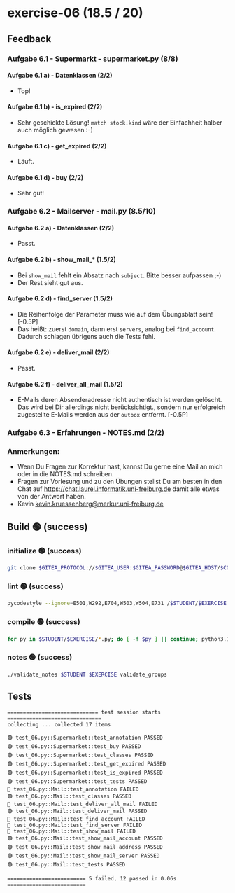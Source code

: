 # exercise-06 (18.5 / 20)

## Feedback

### Aufgabe 6.1 - Supermarkt - supermarket.py (8/8)

#### Aufgabe 6.1 a) - Datenklassen (2/2)
- Top!

#### Aufgabe 6.1 b) - is_expired (2/2)
- Sehr geschickte Lösung! `match stock.kind` wäre der Einfachheit halber auch
möglich gewesen :-)

#### Aufgabe 6.1 c) - get_expired (2/2)
- Läuft.

#### Aufgabe 6.1 d) - buy (2/2)
- Sehr gut!

### Aufgabe 6.2 - Mailserver - mail.py (8.5/10)

#### Aufgabe 6.2 a) - Datenklassen (2/2)
- Passt.

#### Aufgabe 6.2 b) - show_mail_* (1.5/2)
- Bei `show_mail` fehlt ein Absatz nach `subject`. Bitte besser aufpassen ;-)
- Der Rest sieht gut aus.

#### Aufgabe 6.2 d) - find_server (1.5/2)
- Die Reihenfolge der Parameter muss wie auf dem Übungsblatt sein! [-0.5P]
- Das heißt: zuerst `domain`, dann erst `servers`, analog bei `find_account`.
Dadurch schlagen übrigens auch die Tests fehl.

#### Aufgabe 6.2 e) - deliver_mail (2/2)
- Passt.

#### Aufgabe 6.2 f) - deliver_all_mail (1.5/2)
- E-Mails deren Absenderadresse nicht authentisch ist werden gelöscht. Das wird
bei Dir allerdings nicht berücksichtigt., sondern nur erfolgreich zugestellte
E-Mails werden aus der `outbox` entfernt. [-0.5P]

### Aufgabe 6.3 - Erfahrungen - NOTES.md (2/2)

### Anmerkungen:
- Wenn Du Fragen zur Korrektur hast, kannst Du gerne eine Mail an mich oder in
  die NOTES.md schreiben.
- Fragen zur Vorlesung und zu den Übungen stellst Du am besten in den Chat auf
  https://chat.laurel.informatik.uni-freiburg.de damit alle etwas von der
  Antwort haben.
- Kevin <kevin.kruessenberg@merkur.uni-freiburg.de>

## Build 🟢 (success)
### initialize 🟢 (success)
```bash
git clone $GITEA_PROTOCOL://$GITEA_USER:$GITEA_PASSWORD@$GITEA_HOST/$COURSE/$STUDENT.git $STUDENT
```
### lint 🟢 (success)
```bash
pycodestyle --ignore=E501,W292,E704,W503,W504,E731 /$STUDENT/$EXERCISE
```
### compile 🟢 (success)
```bash
for py in $STUDENT/$EXERCISE/*.py; do [ -f $py ] || continue; python3.10 -m py_compile $py; done
```
### notes 🟢 (success)
```bash
./validate_notes $STUDENT $EXERCISE validate_groups
```

## Tests

```
============================= test session starts ==============================
collecting ... collected 17 items

🟢 test_06.py::Supermarket::test_annotation PASSED
🟢 test_06.py::Supermarket::test_buy PASSED
🟢 test_06.py::Supermarket::test_classes PASSED
🟢 test_06.py::Supermarket::test_get_expired PASSED
🟢 test_06.py::Supermarket::test_is_expired PASSED
🟢 test_06.py::Supermarket::test_tests PASSED
🔴 test_06.py::Mail::test_annotation FAILED
🟢 test_06.py::Mail::test_classes PASSED
🔴 test_06.py::Mail::test_deliver_all_mail FAILED
🟢 test_06.py::Mail::test_deliver_mail PASSED
🔴 test_06.py::Mail::test_find_account FAILED
🔴 test_06.py::Mail::test_find_server FAILED
🔴 test_06.py::Mail::test_show_mail FAILED
🟢 test_06.py::Mail::test_show_mail_account PASSED
🟢 test_06.py::Mail::test_show_mail_address PASSED
🟢 test_06.py::Mail::test_show_mail_server PASSED
🟢 test_06.py::Mail::test_tests PASSED

========================= 5 failed, 12 passed in 0.06s =========================
```
